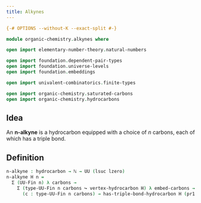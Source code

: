 ```yaml
---
title: Alkynes
---
```


```agda
{-# OPTIONS --without-K --exact-split #-}

module organic-chemistry.alkynes where

open import elementary-number-theory.natural-numbers

open import foundation.dependent-pair-types
open import foundation.universe-levels
open import foundation.embeddings

open import univalent-combinatorics.finite-types

open import organic-chemistry.saturated-carbons
open import organic-chemistry.hydrocarbons
```

## Idea

An **n-alkyne** is a hydrocarbon equipped with a choice of $n$ carbons, each of which has a triple bond.

## Definition

```agda
n-alkyne : hydrocarbon → ℕ → UU (lsuc lzero)
n-alkyne H n =
  Σ (UU-Fin n) λ carbons →
    Σ (type-UU-Fin n carbons ↪ vertex-hydrocarbon H) λ embed-carbons →
      (c : type-UU-Fin n carbons) → has-triple-bond-hydrocarbon H (pr1 embed-carbons c)
```
